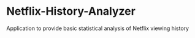 # Netflix-History-Analyzer
Application to provide basic statistical analysis of Netflix viewing history
